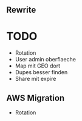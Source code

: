 ## Rewrite

# TODO

* Rotation
* User admin oberflaeche
* Map mit GEO dort
* Dupes besser finden
* Share mit expire

## AWS Migration

* Rotation
